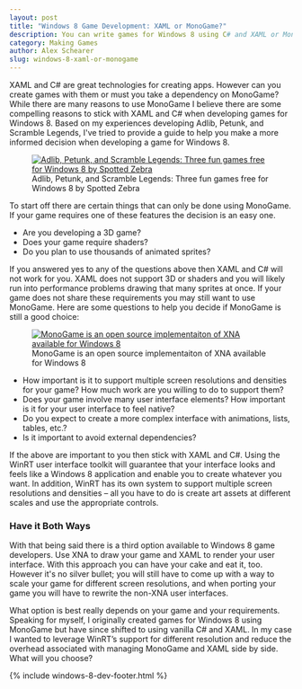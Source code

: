 ```yaml
---
layout: post
title: "Windows 8 Game Development: XAML or MonoGame?"
description: You can write games for Windows 8 using C# and XAML or MonoGame - but how do you decide? This post explores each option's tradeoffs so you can get back to work!
category: Making Games
author: Alex Schearer
slug: windows-8-xaml-or-monogame
---
```


XAML and C# are great technologies for creating 
apps. However can you create games with them or must you take a dependency on MonoGame? 
While there are many reasons to use MonoGame I believe there are some compelling reasons 
to stick with XAML and C# when developing games for Windows 8. Based on my experiences 
developing Adlib, Petunk, and Scramble Legends, I've tried to provide a guide to help 
you make a more informed decision when developing a game for Windows 8.

<figure>
    <a href="/"><img src="{{site.url}}/img/posts/2013-05-08-Windows 8 XAML or MonoGame/games-logos.jpg" alt="Adlib, Petunk, and Scramble Legends: Three fun games free for Windows 8 by Spotted Zebra"/></a>
    <figcaption>Adlib, Petunk, and Scramble Legends: Three fun games free for Windows 8 by Spotted Zebra</figcaption>
</figure>

To start off there are certain things that can only be done using MonoGame. If your 
game requires one of these features the decision is an easy one.

  * Are you developing a 3D game?
  * Does your game require shaders?
  * Do you plan to use thousands of animated sprites?

If you answered yes to any of the questions above then XAML and C# will not work 
for you. XAML does not support 3D or shaders and you will likely run into performance 
problems drawing that many sprites at once. If your game does not share these 
requirements you may still want to use MonoGame. Here are some questions to help you 
decide if MonoGame is still a good choice:

<figure class="small">
    <a href="http://monogame.net"><img src="{{site.url}}/img/posts/2013-05-08-Windows 8 XAML or MonoGame/monogame-logo.png" alt="MonoGame is an open source implementaiton of XNA available for Windows 8"/></a>
    <figcaption>MonoGame is an open source implementaiton of XNA available for Windows 8</figcaption>
</figure>

  * How important is it to support multiple screen resolutions and densities for 
your game? How much work are you willing to do to support them?
  * Does your game involve many user interface elements? How important is it for your 
user interface to feel native? 
  * Do you expect to create a more complex interface with animations, lists, tables, etc.?
  * Is it important to avoid external dependencies?

If the above are important to you then stick with XAML and C#. Using the WinRT user 
interface toolkit will guarantee that your interface looks and feels like a Windows 8 
application and enable you to create whatever you want. In addition, WinRT has its own 
system to support multiple screen resolutions and densities &ndash; all you have to do is 
create art assets at different scales and use the appropriate controls.

### Have it Both Ways
With that being said there is a third option available to Windows 8 game developers. 
Use XNA to draw your game and XAML to render your user interface. With this approach 
you can have your cake and eat it, too. However it's no silver bullet; you will still 
have to come up with a way to scale your game for different screen resolutions, and when 
porting your game you will have to rewrite the non-XNA user interfaces.

What option is best really depends on your game and your requirements. Speaking for 
myself, I originally created games for Windows 8 using MonoGame but have since shifted 
to using vanilla C# and XAML. In my case I wanted to leverage WinRT’s support for 
different resolution and reduce the overhead associated with managing MonoGame and 
XAML side by side. What will you choose?

{% include windows-8-dev-footer.html %}